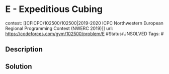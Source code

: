 # E - Expeditious Cubing

contest: [[CFICPC/102500/102500|2019-2020 ICPC Northwestern European Regional Programming Contest (NWERC 2019)]]
url: https://codeforces.com/gym/102500/problem/E
#Status/UNSOLVED
Tags: #

## Description

## Solution

